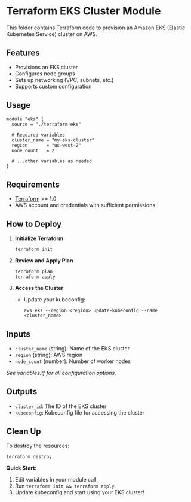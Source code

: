 # Terraform EKS Cluster Module

This folder contains Terraform code to provision an Amazon EKS (Elastic Kubernetes Service) cluster on AWS.

## Features

- Provisions an EKS cluster
- Configures node groups
- Sets up networking (VPC, subnets, etc.)
- Supports custom configuration

## Usage

```hcl
module "eks" {
  source = "./terraform-eks"

  # Required variables
  cluster_name = "my-eks-cluster"
  region       = "us-west-2"
  node_count   = 2

  # ...other variables as needed
}
```

## Requirements

- [Terraform](https://www.terraform.io/downloads.html) >= 1.0
- AWS account and credentials with sufficient permissions

## How to Deploy

1. **Initialize Terraform**
   ```
   terraform init
   ```

2. **Review and Apply Plan**
   ```
   terraform plan
   terraform apply
   ```

3. **Access the Cluster**
   - Update your kubeconfig:
     ```
     aws eks --region <region> update-kubeconfig --name <cluster_name>
     ```

## Inputs

- `cluster_name` (string): Name of the EKS cluster
- `region` (string): AWS region
- `node_count` (number): Number of worker nodes

_See variables.tf for all configuration options._

## Outputs

- `cluster_id`: The ID of the EKS cluster
- `kubeconfig`: Kubeconfig file for accessing the cluster

## Clean Up

To destroy the resources:

```
terraform destroy
```

**Quick Start:**  
1. Edit variables in your module call.  
2. Run `terraform init && terraform apply`.  
3. Update kubeconfig and start using your EKS cluster!
